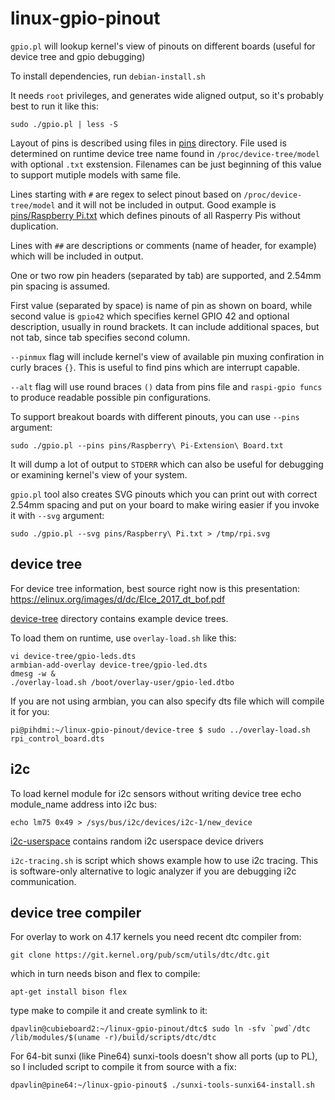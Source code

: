 # linux-gpio-pinout

`gpio.pl` will lookup kernel's view of pinouts on different boards (useful for device tree and gpio debugging)

To install dependencies, run `debian-install.sh`

It needs `root` privileges, and generates wide aligned output, so it's probably best to run it like this:

	sudo ./gpio.pl | less -S

Layout of pins is described using files in [pins](pins/) directory. File used is determined on
runtime device tree name found in `/proc/device-tree/model` with optional `.txt` exstension.
Filenames can be just beginning of this value to support mutiple models with same file.

Lines starting with `#` are regex to select pinout based on `/proc/device-tree/model` and it will
not be included in output. Good example is [pins/Raspberry Pi.txt](pins/Raspberry%20Pi.txt) which
defines pinouts of all Rasperry Pis without duplication.

Lines with `##` are descriptions or comments (name of header, for example) which will be included
in output.

One or two row pin headers (separated by tab) are supported, and 2.54mm pin spacing is assumed.

First value (separated by space) is name of pin as shown on board, while second value is `gpio42`
which specifies kernel GPIO 42 and optional description, usually in round brackets. It can include
additional spaces, but not tab, since tab specifies second column.

`--pinmux` flag will include kernel's view of available pin muxing confiration
in curly braces `{}`. This is useful to find pins which are interrupt capable.

`--alt` flag will use round braces `()` data from pins file and `raspi-gpio funcs` to produce
readable possible pin configurations.

To support breakout boards with different pinouts, you can use `--pins` argument:

	sudo ./gpio.pl --pins pins/Raspberry\ Pi-Extension\ Board.txt



It will dump a lot of output to `STDERR` which can also be useful for debugging or examining kernel's
view of your system.

`gpio.pl` tool also creates SVG pinouts which you can print out with correct 2.54mm spacing and put
on your board to make wiring easier if you invoke it with `--svg` argument:

	sudo ./gpio.pl --svg pins/Raspberry\ Pi.txt > /tmp/rpi.svg


## device tree

For device tree information, best source right now is this presentation:
https://elinux.org/images/d/dc/Elce_2017_dt_bof.pdf


[device-tree](device-tree/) directory contains example device trees.

To load them on runtime, use `overlay-load.sh` like this:

	vi device-tree/gpio-leds.dts
	armbian-add-overlay device-tree/gpio-led.dts
	dmesg -w &
	./overlay-load.sh /boot/overlay-user/gpio-led.dtbo

If you are not using armbian, you can also specify dts file which
will compile it for you:

	pi@pihdmi:~/linux-gpio-pinout/device-tree $ sudo ../overlay-load.sh rpi_control_board.dts

## i2c

To load kernel module for i2c sensors without writing device tree
echo module_name address into i2c bus:

	echo lm75 0x49 > /sys/bus/i2c/devices/i2c-1/new_device



[i2c-userspace](i2c-userspace/) contains random i2c userspace device drivers

`i2c-tracing.sh` is script which shows example how to use i2c tracing. This
is software-only alternative to logic analyzer if you are debugging i2c
communication.


## device tree compiler

For overlay to work on 4.17 kernels you need recent dtc compiler from:

	git clone https://git.kernel.org/pub/scm/utils/dtc/dtc.git

which in turn needs bison and flex to compile:

	apt-get install bison flex

type make to compile it and create symlink to it:

	dpavlin@cubieboard2:~/linux-gpio-pinout/dtc$ sudo ln -sfv `pwd`/dtc /lib/modules/$(uname -r)/build/scripts/dtc/dtc


For 64-bit sunxi (like Pine64) sunxi-tools doesn't show all ports (up to PL), so I included script to
compile it from source with a fix:

	dpavlin@pine64:~/linux-gpio-pinout$ ./sunxi-tools-sunxi64-install.sh 

